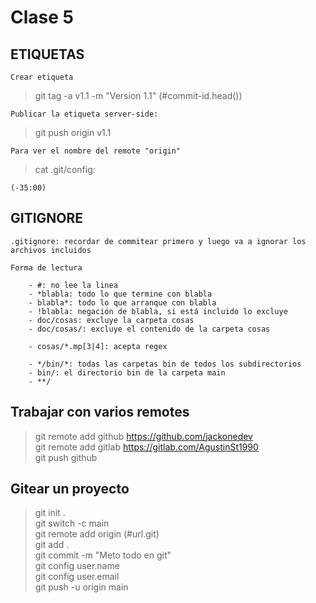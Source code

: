 # Clase 5

## ETIQUETAS

    Crear etiqueta
> git tag -a v1.1 -m "Version 1.1" (#commit-id.head())<br />

    Publicar la etiqueta server-side:
> git push origin v1.1

    Para ver el nombre del remote "origin"
> cat .git/config:

`(-35:00)`

## GITIGNORE
    .gitignore: recordar de commitear primero y luego va a ignorar los archivos incluidos
    
    Forma de lectura
    
        - #: no lee la linea
        - *blabla: todo lo que termine con blabla
        - blabla*: todo lo que arranque con blabla
        - !blabla: negación de blabla, si está incluido lo excluye
        - doc/cosas: excluye la carpeta cosas
        - doc/cosas/: excluye el contenido de la carpeta cosas

        - cosas/*.mp[3|4]: acepta regex

        - */bin/*: todas las carpetas bin de todos los subdirectorios
        - bin/: el directorio bin de la carpeta main
        - **/

## Trabajar con varios remotes

> git remote add github https://github.com/jackonedev<br />
git remote add gitlab https://gitlab.com/AgustinSt1990<br />
git push github


## Gitear un proyecto

> git init .<br />
git switch -c main<br />
git remote add origin (#url.git)<br />
git add .<br />
git commit -m "Meto todo en git"<br />
git config user.name<br />
git config user.email<br />
git push -u origin main<br />
